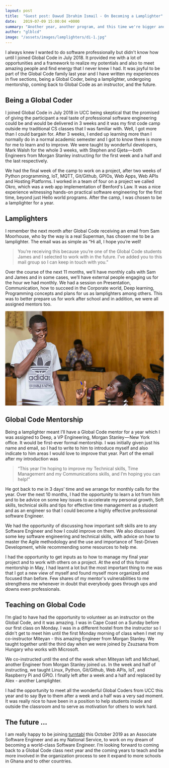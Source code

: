 ```yaml
---
layout: post
title:  "Guest post: Dawud Ibrahim Ismail - On Becoming a Lamplighter"
date:   2019-07-09 15:00:04 +0000
summary: "Another year, another program, and this time we're bigger and better than ever!"
author: "glblcd"
image: "/assets/images/lamplighters/di-1.jpg"
---
```


I always knew I wanted to do software professionally but didn't know how until I joined Global Code in July 2018. It provided me with a lot of opportunities and a framework to realize my potentials and also to meet amazing people and find energy that I never knew I had. It was joyful to be part of the Global Code family last year and I have written my experiences in five sections, being a Global Coder, being a lamplighter, undergoing mentorship, coming back to Global Code as an instructor, and the future.

## Being a Global Coder

I joined Global Code in July 2018 in UCC being skeptical that the promised of giving the participant a real taste of professional software engineering could be and would be delivered in 3 weeks and it was my first code camp outside my traditional CS classes that I was familiar with. Well, I got more than I could bargain for. After 3 weeks, I ended up learning more than I normally do in a normal academic semester and I got to know there is more for me to learn and to improve. We were taught by wonderful developers, Mark Walsh for the whole 3 weeks, with Stephen and Gjeta — both Engineers from Morgan Stanley instructing for the first week and a half and the last respectively. 

We had the final week of the camp to work on a project, after two weeks of Python programming, IoT, MQTT, Git/Github, GPIOs, Web Apps, Web APIs and Hosting Platforms. I worked in a team of four on a project we called Okro, which was a web app implementation of Benford's Law. It was a nice experience witnessing hands-on practical software engineering for the first time, beyond just Hello world programs. After the camp, I was chosen to be a lamplighter for a year.

## Lamplighters

I remember the next month after Global Code receiving an email from Sam Moorhouse, who by the way is a real Superman, has chosen me to be a lamplighter. The email was as simple as
“Hi all, I hope you’re well! 

> You’re receiving this because you’re one of the Global Code students James and I selected to work with in the future. I’ve added you to this mail group so I can keep in touch with you.”

Over the course of the next 11 months, we’ll have monthly calls with Sam and James and in some cases, we’ll have external people engaging us for the hour we had monthly. We had a session on Presentation, Communication, how to succeed in the Corporate world, Deep learning, Programming concepts and plans for us as lamplighters among others. This was to better prepare us for work after school and in addition, we were all assigned mentors too.

![Dawud Ibrahim](/assets/images/lamplighters/di-2.jpg "A Happy Dawud :)")

## Global Code Mentorship 

Being a lamplighter meant I’ll have a Global Code mentor for a year which I was assigned to Deep, a VP Engineering, Morgan Stanley — New York office. It would be first-ever formal mentorship. I was initially given just his name and email, so I had to write to him to introduce myself and also indicate to him areas I would love to improve that year. Part of the email after my introduction was 

> “This year I’m hoping to improve my Technical skills, Time Management and my Communications skills, and I’m hoping you can help!”

He got back to me in 3 days’ time and we arrange for monthly calls for the year. Over the next 10 months, I had the opportunity to learn a lot from him and to be advice on some key issues to accelerate my personal growth, Soft skills, technical skills and tips for effective time management as a student and as an engineer so that I could become a highly effective professional software Engineer.

We had the opportunity of discussing how important soft skills are to any Software Engineer and how I could improve on them. We also discussed some key software engineering and technical skills, with advice on how to master the Agile methodology and the use and importance of Test-Driven Development, while recommending some resources to help me.

I had the opportunity to get inputs as to how to manage my final year project and to work with others on a project. At the end of this formal mentorship in May, I had learnt a lot but the most important thing to me was that I got a new view of myself and found myself more organized and focused than before. Few shares of my mentor's vulnerabilities to me strengthens me whenever in doubt that everybody goes through ups and downs even professionals.

## Teaching on Global Code

I’m glad to have had the opportunity to volunteer as an instructor on the Global Code, and it was amazing. I was in Cape Coast on a Sunday before our first class on Monday. I was in a different hostel from the instructor so I didn't get to meet him until the first Monday morning of class when I met my co-instructor Miteyan - this amazing Engineer from Morgan Stanley. We taught together until the third day when we were joined by Zsuzsana from Hungary who works with Microsoft.

We co-instructed until the end of the week when Miteyan left and Michael, another Engineer from Morgan Stanley joined us. In the week and half of instructing, we taught Linux, Python, Git/Github, Web APIs, IoT, and Raspberry Pi and GPIO. I finally left after a week and a half and replaced by Alex - another Lamplighter.

I had the opportunity to meet all the wonderful Global Coders from UCC this year and to say Bye to them after a week and a half was a very sad moment. It was really nice to have been in a position to help students inside and outside the classroom and to serve as motivation for others to work hard.

## The future ...

I am really happy to be joining <a class="link" href="//turntabl.io">turntabl</a> this October 2019 as an Associate Software Engineer and as my National Service, to work on my dream of becoming a world-class Software Engineer. I’m looking forward to coming back to a Global Code class next year and the coming years to teach and be more involved in the organization process to see it expand to more schools in Ghana and to other countries.
